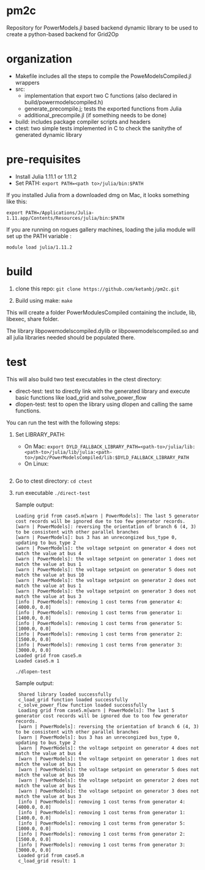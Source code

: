 # pm2c
Repository for PowerModels.jl based backend dynamic library to be used to create a python-based backend for Grid2Op

# organization
- Makefile includes all the steps to compile the PoweModelsCompiled.jl wrappers 
- src: 
    - implementation  that export two C functions (also declared in build/powermodelscompiled.h) 
    - generate_precompile.j; tests the exported functions from Julia
    - additional_precompile.jl (if something needs to be done)
- build: includes package compiler scripts and headers
- ctest: two simple tests implemented in C to check the sanitythe of generated dynamic library

# pre-requisites

- Install Julia 1.11.1 or 1.11.2
- Set PATH: 
```export PATH=<path to>/julia/bin:$PATH```

If you installed Julia from a downloaded dmg on Mac, it looks something like this:

```export PATH=/Applications/Julia-1.11.app/Contents/Resources/julia/bin:$PATH```

If you are running on rogues gallery machines, loading the julia module will set up the PATH variable :

```module load julia/1.11.2```

# build

1. clone this repo: ```git clone https://github.com/ketanbj/pm2c.git```

2. Build using make: ```make```

This will create a folder PowerModulesCompiled containing the include, lib, libexec, share folder.

The library libpowemodelscompiled.dylib or libpowemodelscompiled.so and all julia libraries needed should be populated there.

# test

This will also build two test executables in the ctest directory: 

- direct-test: test to directly link with the generated library and execute basic functions like load_grid and solve_power_flow
- dlopen-test: test to open the library using dlopen and calling the same functions.

You can run the test with the following steps:

1. Set LIBRARY_PATH:
    - On Mac:
    ```export DYLD_FALLBACK_LIBRARY_PATH=<path-to>/julia/lib:<path-to>/julia/lib/julia:<path-to>/pm2c/PowerModelsCompiled/lib:$DYLD_FALLBACK_LIBRARY_PATH```
    - On Linux:
    ```export LD_LIBRARY_PATH=<path-to>/julia/lib/:<path-to>/julia/lib/julia:<path-to>/pm2c/PowerModelsCompiled/lib:$LD_LIBRARY_PATH

2. Go to ctest directory:
   ```cd ctest```

3. run executable
   ```./direct-test```

   Sample output:
    ```
    Loading grid from case5.m[warn | PowerModels]: The last 5 generator cost records will be ignored due to too few generator records.
    [warn | PowerModels]: reversing the orientation of branch 6 (4, 3) to be consistent with other parallel branches
    [warn | PowerModels]: bus 3 has an unrecongized bus_type 0, updating to bus_type 2
    [warn | PowerModels]: the voltage setpoint on generator 4 does not match the value at bus 4
    [warn | PowerModels]: the voltage setpoint on generator 1 does not match the value at bus 1
    [warn | PowerModels]: the voltage setpoint on generator 5 does not match the value at bus 10
    [warn | PowerModels]: the voltage setpoint on generator 2 does not match the value at bus 1
    [warn | PowerModels]: the voltage setpoint on generator 3 does not match the value at bus 3
    [info | PowerModels]: removing 1 cost terms from generator 4: [4000.0, 0.0]
    [info | PowerModels]: removing 1 cost terms from generator 1: [1400.0, 0.0]
    [info | PowerModels]: removing 1 cost terms from generator 5: [1000.0, 0.0]
    [info | PowerModels]: removing 1 cost terms from generator 2: [1500.0, 0.0]
    [info | PowerModels]: removing 1 cost terms from generator 3: [3000.0, 0.0]
    Loaded grid from case5.m
    Loaded case5.m 1
    ```
    
   ```./dlopen-test```

   Sample output:
   ```
    Shared library loaded successfully
    c_load_grid function loaded successfully
    c_solve_power_flow function loaded successfully
    Loading grid from case5.m[warn | PowerModels]: The last 5 generator cost records will be ignored due to too few generator records.
    [warn | PowerModels]: reversing the orientation of branch 6 (4, 3) to be consistent with other parallel branches
    [warn | PowerModels]: bus 3 has an unrecongized bus_type 0, updating to bus_type 2
    [warn | PowerModels]: the voltage setpoint on generator 4 does not match the value at bus 4
    [warn | PowerModels]: the voltage setpoint on generator 1 does not match the value at bus 1
    [warn | PowerModels]: the voltage setpoint on generator 5 does not match the value at bus 10
    [warn | PowerModels]: the voltage setpoint on generator 2 does not match the value at bus 1
    [warn | PowerModels]: the voltage setpoint on generator 3 does not match the value at bus 3
    [info | PowerModels]: removing 1 cost terms from generator 4: [4000.0, 0.0]
    [info | PowerModels]: removing 1 cost terms from generator 1: [1400.0, 0.0]
    [info | PowerModels]: removing 1 cost terms from generator 5: [1000.0, 0.0]
    [info | PowerModels]: removing 1 cost terms from generator 2: [1500.0, 0.0]
    [info | PowerModels]: removing 1 cost terms from generator 3: [3000.0, 0.0]
    Loaded grid from case5.m
    c_load_grid result: 1
   ```
